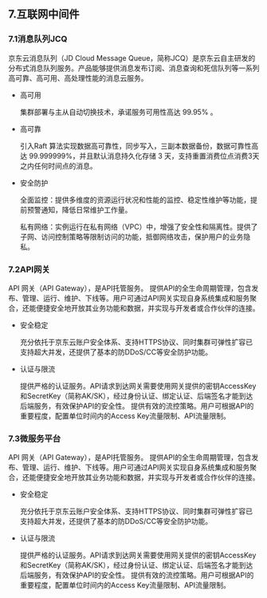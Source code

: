 ## 7.互联网中间件

### 7.1消息队列JCQ

京东云消息队列（JD Cloud Message Queue，简称JCQ）是京东云自主研发的分布式消息队列服务。产品能够提供消息发布订阅、消息查询和死信队列等一系列高可靠、高可用、高处理性能的消息云服务。

- 高可用

  集群部署与主从自动切换技术，承诺服务可用性高达 99.95% 。

- 高可靠

  引入Raft 算法实现数据高可靠性，同步写入，三副本数据备份，数据可靠性高达 99.999999%，并且默认消息持久化存储 3 天，支持重置消费位点消费3天之内任何时间点的消息。

- 安全防护

  全面监控：提供多维度的资源运行状况和性能的监控、稳定性维护等功能，提前预警通知，降低日常维护工作量。

  私有网络：实例运行在私有网络（VPC）中，增强了安全性和隔离性。提供了子网、访问控制策略等限制访问的功能，抵御网络攻击，保护用户的业务隐私。

### 7.2API网关

API 网关（API Gateway），是API托管服务。 提供API的全生命周期管理，包含发布、管理、运行、维护、下线等。用户可通过API网关实现自身系统集成和服务聚合，还能便捷安全地开放其业务功能和数据，并实现与开发者或合作伙伴的连接。

- 安全稳定

  充分依托于京东云账户安全体系、支持HTTPS协议、同时集群可弹性扩容已支持超大并发，还提供了基本的防DDoS/CC等安全防护功能。

- 认证与限流

  提供严格的认证服务。API请求到达网关需要使用网关提供的密钥AccessKey和SecretKey（简称AK/SK），经过身份认证、绑定认证、后端签名才能到达后端服务，有效保护API的安全性。 提供有效的流控策略。用户可根据API的重要程度，配置单位时间内的Access Key流量限制、API流量限制。


### 7.3微服务平台

API 网关（API Gateway），是API托管服务。 提供API的全生命周期管理，包含发布、管理、运行、维护、下线等。用户可通过API网关实现自身系统集成和服务聚合，还能便捷安全地开放其业务功能和数据，并实现与开发者或合作伙伴的连接。

- 安全稳定

  充分依托于京东云账户安全体系、支持HTTPS协议、同时集群可弹性扩容已支持超大并发，还提供了基本的防DDoS/CC等安全防护功能。

- 认证与限流

  提供严格的认证服务。API请求到达网关需要使用网关提供的密钥AccessKey和SecretKey（简称AK/SK），经过身份认证、绑定认证、后端签名才能到达后端服务，有效保护API的安全性。 提供有效的流控策略。用户可根据API的重要程度，配置单位时间内的Access Key流量限制、API流量限制。
